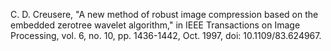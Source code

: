 C. D. Creusere, "A new method of robust image compression based on the embedded zerotree wavelet algorithm," in IEEE Transactions on Image Processing, vol. 6, no. 10, pp. 1436-1442, Oct. 1997, doi: 10.1109/83.624967.